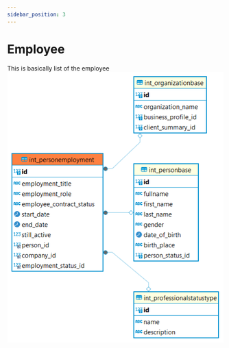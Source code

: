 ```yaml
---
sidebar_position: 3
---
```


# Employee

This is basically list of the employee
![alt text](<../../../../../../../../../static/img/prismaenterprise - int_personemployment.png>)

